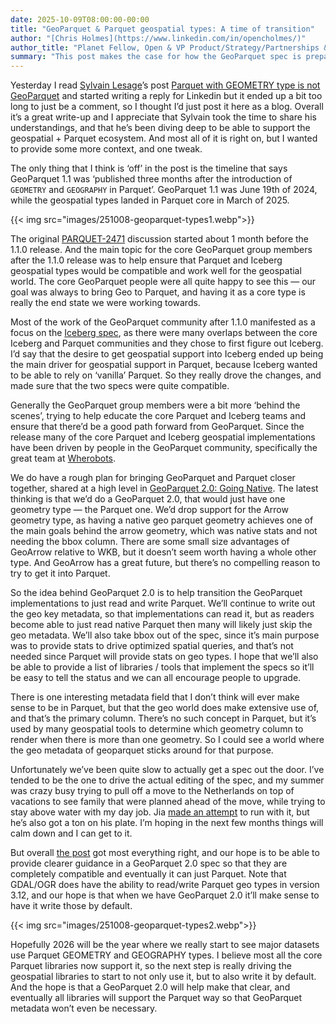 ```yaml
---
date: 2025-10-09T08:00:00-00:00
title: "GeoParquet & Parquet geospatial types: A time of transition"
author: "[Chris Holmes](https://www.linkedin.com/in/opencholmes/)"
author_title: "Planet Fellow, Open & VP Product/Strategy/Partnerships & CNG Editorial Board Member"
summary: "This post makes the case for how the GeoParquet spec is preparing to phase out its own geometric format in favor of full Parquet compatibility."
---
```


Yesterday I read [Sylvain Lesage](https://rednegra.net/)’s post [Parquet with GEOMETRY type is not GeoParquet](https://rednegra.net/blog/20250925-parquet-with-geometry-type-is-not-geoparquet/) and started writing a reply for Linkedin but it ended up a bit too long to just be a comment, so I thought I’d just post it here as a blog. Overall it’s a great write-up and I appreciate that Sylvain took the time to share his understandings, and that he’s been diving deep to be able to support the geospatial + Parquet ecosystem. And most all of it is right on, but I wanted to provide some more context, and one tweak.

The only thing that I think is ‘off’ in the post is the timeline that says GeoParquet 1.1 was ‘published three months after the introduction of `GEOMETRY` and `GEOGRAPHY` in Parquet’. GeoParquet 1.1 was June 19th of 2024, while the geospatial types landed in Parquet core in March of 2025.

{{< img src="images/251008-geoparquet-types1.webp">}}

The original [PARQUET-2471](https://github.com/apache/parquet-format/pull/240) discussion started about 1 month before the 1.1.0 release. And the main topic for the core GeoParquet group members after the 1.1.0 release was to help ensure that Parquet and Iceberg geospatial types would be compatible and work well for the geospatial world. The core GeoParquet people were all quite happy to see this — our goal was always to bring Geo to Parquet, and having it as a core type is really the end state we were working towards.

Most of the work of the GeoParquet community after 1.1.0 manifested as a focus on the [Iceberg spec](https://medium.com/data-engineering-with-dremio/introducing-apache-iceberg-1-9-0-native-geospatial-support-enhanced-row-lineage-and-more-dead8950d391), as there were many overlaps between the core Iceberg and Parquet communities and they chose to first figure out Iceberg. I’d say that the desire to get geospatial support into Iceberg ended up being the main driver for geospatial support in Parquet, because Iceberg wanted to be able to rely on ‘vanilla’ Parquet. So they really drove the changes, and made sure that the two specs were quite compatible.

Generally the GeoParquet group members were a bit more ‘behind the scenes’, trying to help educate the core Parquet and Iceberg teams and ensure that there’d be a good path forward from GeoParquet. Since the release many of the core Parquet and Iceberg geospatial implementations have been driven by people in the GeoParquet community, specifically the great team at [Wherobots](https://wherobots.com).

We do have a rough plan for bringing GeoParquet and Parquet closer together, shared at a high level in [GeoParquet 2.0: Going Native](https://cloudnativegeo.org/blog/2025/02/geoparquet-2.0-going-native). The latest thinking is that we’d do a GeoParquet 2.0, that would just have one geometry type — the Parquet one. We’d drop support for the Arrow geometry type, as having a native geo parquet geometry achieves one of the main goals behind the arrow geometry, which was native stats and not needing the bbox column. There are some small size advantages of GeoArrow relative to WKB, but it doesn’t seem worth having a whole other type. And GeoArrow has a great future, but there’s no compelling reason to try to get it into Parquet.

So the idea behind GeoParquet 2.0 is to help transition the GeoParquet implementations to just read and write Parquet. We’ll continue to write out the geo key metadata, so that implementations can read it, but as readers become able to just read native Parquet then many will likely just skip the geo metadata. We’ll also take bbox out of the spec, since it’s main purpose was to provide stats to drive optimized spatial queries, and that’s not needed since Parquet will provide stats on geo types. I hope that we’ll also be able to provide a list of libraries / tools that implement the specs so it’ll be easy to tell the status and we can all encourage people to upgrade.

There is one interesting metadata field that I don’t think will ever make sense to be in Parquet, but that the geo world does make extensive use of, and that’s the primary column. There’s no such concept in Parquet, but it’s used by many geospatial tools to determine which geometry column to render when there is more than one geometry. So I could see a world where the geo metadata of geoparquet sticks around for that purpose.

Unfortunately we’ve been quite slow to actually get a spec out the door. I’ve tended to be the one to drive the actual editing of the spec, and my summer was crazy busy trying to pull off a move to the Netherlands on top of vacations to see family that were planned ahead of the move, while trying to stay above water with my day job. Jia [made an attempt](https://github.com/opengeospatial/geoparquet/issues/274) to run with it, but he’s also got a ton on his plate. I’m hoping in the next few months things will calm down and I can get to it.

But overall [the post](https://rednegra.net/blog/20250925-parquet-with-geometry-type-is-not-geoparquet) got most everything right, and our hope is to be able to provide clearer guidance in a GeoParquet 2.0 spec so that they are completely compatible and eventually it can just Parquet. Note that GDAL/OGR does have the ability to read/write Parquet geo types in version 3.12, and our hope is that when we have GeoParquet 2.0 it’ll make sense to have it write those by default.

{{< img src="images/251008-geoparquet-types2.webp">}}

Hopefully 2026 will be the year where we really start to see major datasets use Parquet GEOMETRY and GEOGRAPHY types. I believe most all the core Parquet libraries now support it, so the next step is really driving the geospatial libraries to start to not only use it, but to also write it by default. And the hope is that a GeoParquet 2.0 will help make that clear, and eventually all libraries will support the Parquet way so that GeoParquet metadata won’t even be necessary.
